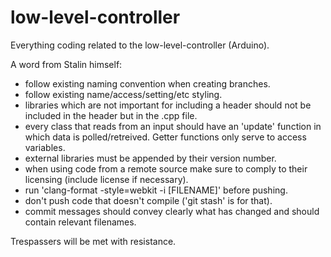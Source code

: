 # low-level-controller
Everything coding related to the low-level-controller (Arduino).

A word from Stalin himself:
- follow existing naming convention when creating branches.
- follow existing name/access/setting/etc styling.
- libraries which are not important for including a header should not be included in the header but in the .cpp file.
- every class that reads from an input should have an 'update' function in which data is polled/retreived. Getter functions only serve to access variables.
- external libraries must be appended by their version number.
- when using code from a remote source make sure to comply to their licensing (include license if necessary).
- run 'clang-format -style=webkit -i [FILENAME]' before pushing.
- don't push code that doesn't compile ('git stash' is for that).
- commit messages should convey clearly what has changed and should contain relevant filenames.

Trespassers will be met with resistance.
